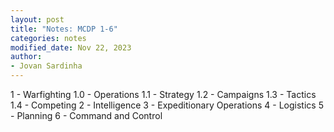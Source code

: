 ```yaml
---
layout: post
title: "Notes: MCDP 1-6"
categories: notes
modified_date: Nov 22, 2023
author:
- Jovan Sardinha
---
```


1 - Warfighting
    1.0 - Operations
    1.1 - Strategy
    1.2 - Campaigns
    1.3 - Tactics
    1.4 - Competing
2 - Intelligence
3 - Expeditionary Operations
4 - Logistics
5 - Planning
6 - Command and Control
